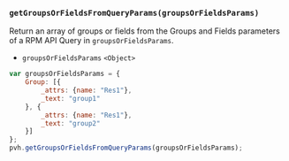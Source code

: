 ### ``getGroupsOrFieldsFromQueryParams(groupsOrFieldsParams)``
Return an array of groups or fields from the Groups and Fields parameters of a RPM API Query in ``groupsOrFieldsParams``.
- `groupsOrFieldsParams` `<Object>`

```js
var groupsOrFieldsParams = {
    Group: [{
        _attrs: {name: "Res1"},
        _text: "group1"
    }, {
        _attrs: {name: "Res1"},
        _text: "group2"
    }]
};
pvh.getGroupsOrFieldsFromQueryParams(groupsOrFieldsParams);
```